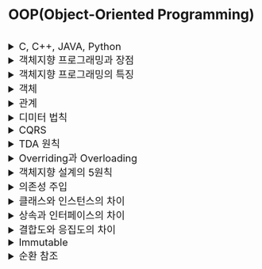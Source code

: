# OOP(Object-Oriented Programming)

<br>

<details>
<summary style="font-size:20px">C, C++, JAVA, Python</summary>
<div markdown="1">

* C
  * 컴파일 언어이자 절차지향 언어
* C++: 컴파일 언어이자 객체지향 언어
  * C의 상위 호환으로 객체를 활용하는 기능이 있음
  * 각 OS에 맞는 기계어로 변환해 실행(속도 빠름)
  * 메모리를 직접 관리할 수 있음
* JAVA
  * 컴파일 언어이자 객체지향 언어
  * 기본 단위가 Class로 완전한 OOP 언어
  * 가상머신에서 실행하여 OS와 독립적이며 가비지 콜렉션을 지원
* Python
  * 인터프리터 언어
  * 코드를 한줄씩 번역해 실행
  * 객체를 활용하는 기능이 있음

</div>
</details>


<details>
<summary style="font-size:20px">객체지향 프로그래밍과 장점</summary>
<div markdown="1">

* 프로그래밍에서 필요한 데이터를 `추상화`시켜 상태와 행위를 가진 `객체`를 만들고 그 객체들 간의 유기적인 `상호작용`을 통해 로직을 구성하는 프로그래밍 방식
* `추상화`가 쉽고 `상속`을 통해 코드 `재산성성`을 높일 수 있으며 객체 단위로 코드가 나눠져 있기 때문에 `디버깅과 유지보수`에 용이

</div>
</details>

<details>
<summary style="font-size:20px">객체지향 프로그래밍의 특징</summary>
<div markdown="1">

* `추상화`: 복잡한 시스템에서 핵심적인 것을 간추리는 것을 의미
  * 하위클래스들에 존재하는 공통적인 메소드를 `인터페이스`로 정의
* `캡슐화`: 객체의 속성과 기능을 하나로 묶고 일부를 외부에 감추어 `은닉`하는 것을 의미
  * `private`으로 멤버 변수 선언, 해당 변수에 접근하는 별도의 함수 정의
* `상속`: 상위 클래스의 특성을 하위 클래스가 이어 받아서 재사용 또는 확장하는 것을 의미
  * 코드 재사용
* `다형성`: 하나의 메서드나 클래스가 다양한 방법으로 동작하는 것을 의미
  * 상위 클래스: 추상 클래스, 함수: 추상 함수
  * 하위 클래스: 상위 클래스의 함수를 자신의 목적에 맞게 서로 다른 방법으로 구현

</div>
</details>

<details>
<summary style="font-size:20px">객체</summary>
<div markdown="1">

#### 객체
* 데이터(변수)와 데이터의 동작(함수, 절차, 기능)을 모두 포함한 개념

#### 객체의 종류
- VO(Value Object): 불변 객체, 동일하게 생성된 VO는 항상 동일한 상태여야하며 인스턴스화된 VO는 항상 유효한 값을 리턴해야함
- DTO(Data Transfer Object): 데이터 전송 객체, 상태를 보호하지 않으며 모든 속성을 노출하는 객체
- Entity: 유일한 식별자가 있는 객체로 보통 데이터 베이스에 저장
- DAO(Data Access Object, Repository): 데이터 베이스에 접근할 때 사용하는 추상 객체
- BO(Business Object, Service): 비지니스 로직이 들어있는 객체
  
</div>
</details>

<details>
<summary style="font-size:20px">관계</summary>
<div markdown="1">

#### 관계
* 클래스 간의 속성, 지역 객체, 메소드 인자, 상속, 인터페이스 등의 형태로 맺는 관계를 의미

#### 관계의 종류
- 연관 관계: 한 클래스가 다른 클래스에서 제공하는 기능을 사용하는 상황에서 계속 그 관계가 유지되는 관계
- 일반화 관계: 객체지향 개념에서 상속 관계와 같은 의미, is a kind of
- 집합 관계: 클래스들 사이의 전체 또는 부분 같은 관계
- 의존 관계: 한 클래스가 다른 클래스에서 제공하는 기능을 사용하는 상황에서 실행하는 동안만 그 관계가 유지되는 관계
- 실체화 관계: 객체지향 개념에서 인터페이스와 이를 실현한 클래스들의 관계, can do this
</div>
</details>

<details>
<summary style="font-size:20px">디미터 법칙</summary>
<div markdown="1">

* 디미터 법칙: 최소 지식의 법칙, 모듈은 자신이 조작하는 객체의 속사정을 몰라야한다는 원칙으로 여러 개의 .(도트)를 사용하지 말라는 법칙으로 불림

</div>
</details>

<details>
<summary style="font-size:20px">CQRS</summary>
<div markdown="1">

* CQRS(Command and Query Responsibility Segregtaion): 하나의 메소드는 명령이나 쿼리여야하며 두 가지 기능을 모두 가져서는 안된다는 이론으로 명령은 객체의 상태를 변경할 수 있지만 값을 반환하지 않고 쿼리는 값을 반환하지만 객체를 변경하지 않음

</div>
</details>

<details>
<summary style="font-size:20px">TDA 원칙</summary>
<div markdown="1">

* TDA 원칙(Tell Dont Ask): 물어보지 말고 그냥 시켜라, 객체와 객체가 협력하는 경우 다른 객체의 정보를 요구하지 말고 그냥 행위하도록 시키라는 의미

</div>
</details>


<details>
<summary style="font-size:20px">Overriding과 Overloading</summary>
<div markdown="1">

* 오버라이딩: 부모 클래스에 존재하는 메서드를 자식 클래스에서 재정의하는 것
```java
SuperClass super = new SubClass();
super.function(); // SubClass의 함수 실행
```

* 오버로딩: 같은 이름의 메소드를 여러 개 정의, 매개변수의 타입이나 개수가 달라야 함

</div>
</details>


<details>
<summary style="font-size:20px">객체지향 설계의 5원칙</summary>
<div markdown="1">

* `SRP(Single Responsibility Principle)`: 단일 책임 원칙, 클래스는 단 하나의 책임을 가져야 하며 클래스를 변경하는 이유는 단 하나의 이유이어야 한다.
* `OCP(Open-Closed Principle)`: 개방-폐쇄 원칙, 확장에는 열려 있어야 하고 변경에는 닫혀 있어야 한다.
  * 추상화(인터페이스)
* `LSP(Liskov Substitution Principle)`: 리스코프 치환 원칙, 상위 타입의 객체를 하위 타입의 객체로 치환해도 상위 타입을 사용하는 프로그램은 정상적으로 동작해야 한다.
  * 자식 클래스는 언제나 자신의 부모 클래스를 대체할 수 있다는 원칙이다
  * 자식 클래스가 부모 클래스의 기존 메소드의 의미를 해치지는 않는다.
  * 보통 상속보단 컴포지션을 사용해라.
* `ISP(Interface Segregation Principle)`: 인터페이스 분리 원칙, 인터페이스는 그 인터페이스를 사용하는 클라이언트를 기준으로 분리해야 한다.
  * 인터페이스는 public으로 선언된 메서드이다.
  * 자신이 사용하지 않는 인터페이스는 구현하지 말아야 한다는 원칙
  * 일반적인 한 개의 인터페이스보다 구체적인 여러가지의 인터페이스를 구현하는 원칙
* `DIP(Dependency Inversion Principle)`: 의존 역전 원칙, 고수준 모듈은 저수준 모듈의 구현에 의존해서는 안된다.
  * 의존성(다른 객체나 함수를 사용하는 것)
  * 변하지 않는 객체에 의존한다.
  * 상위 클래스, 인터페이스, 추상 클래스일수록 변하지 않을 가능성이 높기에 하위 클래스나 구체(concrete) 클래스가 아닌 상위 클래스, 인터페이스, 추상 클래스에 의존한다.

</div>
</details>

<details>
<summary style="font-size:20px">의존성 주입</summary>
<div markdown="1">

#### 의존성 주입
* 의존성에 필요한 값을 외부에서 파라미터로 받아 넣어주는 것

#### 객체 생성 시의 의존성 주입의 방법
* 수정자 주입: Setter를 통해서 필드에 의존성을 주입하는 것
* 생성자 주입: 생성자를 호츨 할 때 의존성을 주입하는 것
* 필드 주입: DI 프레임워크가 필수적으로 필요한 방법으로 필드에 맞는 프레임워크에 의해 의존성을 주입하는 것

</div>
</details>


<details>
<summary style="font-size:20px">클래스와 인스턴스의 차이</summary>
<div markdown="1">

* 클래스는 객체를 만들기 위한 템플릿, 객체는 클래스라는 템플릿을 토대로 `메모리에 할당한 실체`
* 클래스: `객체를 만드는 틀`, 객체의 속성과 기능(행위)을 정의
* 객체: `클래스라는 틀에서 생겨난 실체`, 속성(멤버 변수)과 기능(메소드, 함수)의 집합

</div>
</details>

<details>
<summary style="font-size:20px">상속과 인터페이스의 차이</summary>
<div markdown="1">

* 상속
  * 상속은 확장해서 사용할 수 있다는 의미
  * 상위 클래스에서 구현된 메서드는 모든 하위 클래스의 객체에서 사용 가능
  * 올바른 상속의 설계는 is a kind of 관계(하위 클래스 is a kind of 상위 클래스)를 만족해야함
* 인터페이스
  * 행위에 대한 기능을 강제한다는 의미
  * 올바른 인터페이스의 설계는 be able to 관계를 만족해야함

</div>
</details>

<details>
<summary style="font-size:20px">결합도와 응집도의 차이</summary>
<div markdown="1">

* 결합도
  * 클래스(모듈) 간의 상호 의존 정도
  * 결합도가 낮으면 모듈 간의 상호 의존성이 줄어들어 객체의 재사용이나 수정 및 유지보수가 용이
* 응집도
  * 클래스(모듈) 내부에 존재하는 구성 요소들의 기능적 관령성
  * 응집도가 높은 모듈은 하나의 책임에 집중하고 독립성이 높아져 재사용이나 기능의 수정 및 유지보수가 용이

</div>
</details>


<details>
<summary style="font-size:20px">Immutable</summary>
<div markdown="1">

* 생성 후 변경 불가한 객체로 변경을 하려면 복사 이후 변경해야함

</div>
</details>

<details>
<summary style="font-size:20px">순환 참조</summary>
<div markdown="1">

* 순환 참조: 각각의 객체가 서로를 참조하고 있는 상태로 객체를 Serializable을 불가능하게 만들고 JPA의 mappedby에서 신경을 추가로 써야함

</div>
</details>

